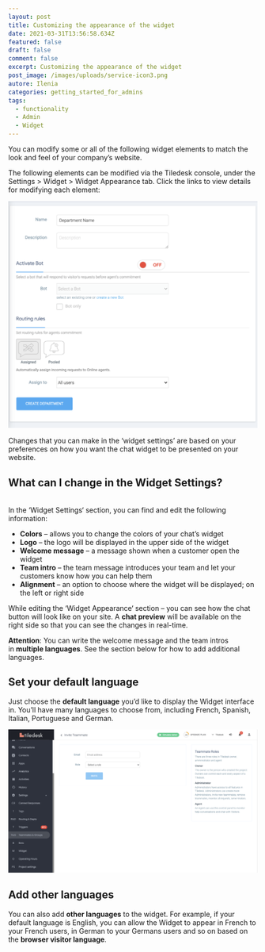 ```yaml
---
layout: post
title: Customizing the appearance of the widget
date: 2021-03-31T13:56:58.634Z
featured: false
draft: false
comment: false
excerpt: Customizing the appearance of the widget
post_image: /images/uploads/service-icon3.png
autore: Ilenia
categories: getting_started_for_admins
tags:
  - functionality
  - Admin
  - Widget
---
```

You can modify some or all of the following widget elements to match the look and feel of your company’s website.

The following elements can be modified via the Tiledesk console, under the Settings > Widget > Widget Appearance tab. Click the links to view details for modifying each element:

![Widget interface](/images/uploads/image.png "Widget interface")



Changes that you can make in the ‘widget settings’ are based on your preferences on how you want the chat widget to be presented on your website.

## What can I change in the Widget Settings?

\
In the ‘Widget Settings‘ section, you can find and edit the following information:

* **Colors** – allows you to change the colors of your chat’s widget
* **Logo** – the logo will be displayed in the upper side of the widget
* **Welcome message** – a message shown when a customer open the widget
* **Team intro** – the team message introduces your team and let your customers know how you can help them
* **Alignment** – an option to choose where the widget will be displayed; on the left or right side

While editing the ‘Widget Appearance‘ section – you can see how the chat button will look like on your site. A **chat preview** will be available on the right side so that you can see the changes in real-time.

**Attention**: You can write the welcome message and the team intros in **multiple languages**. See the section below for how to add additional languages.

## Set your default language

Just choose the **default language** you’d like to display the Widget interface in. You’ll have many languages to choose from, including French, Spanish, Italian, Portuguese and German.

![default language](/images/uploads/image-3.png "default language")



## Add other languages

You can also add **other languages** to the widget. For example, if your default language is English, you can allow the Widget to appear in French to your French users, in German to your Germans users and so on based on the **browser visitor language**.